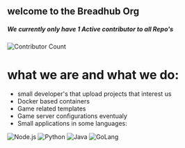 ## welcome to the Breadhub Org

##### We currently only have 1 Active contributor to all Repo's
![Contributor Count](https://img.shields.io/badge/Contributor%20Count-1-orange?style=flat-square)


# what we are and what we do:
 - small developer's that upload projects that interest us
 - Docker based containers
 - Game related templates
 - Game server configurations eventualy
 - Small applications in some languages:

![Node.js](https://img.shields.io/badge/Node.js-darkgreen?style=for-the-badge)
![Python](https://img.shields.io/badge/Python-purple?style=for-the-badge)
![Java](https://img.shields.io/badge/Java-orange?style=for-the-badge)
![GoLang](https://img.shields.io/badge/GoLang-blue?style=for-the-badge)
